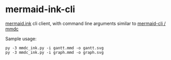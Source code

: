 # mermaid-ink-cli

[mermaid.ink](https://github.com/jihchi/mermaid.ink) cli client, with command line arguments similar to [mermaid-cli / mmdc](https://github.com/mermaid-js/mermaid-cli)

Sample usage:

    py -3 mmdc_ink.py -i gantt.mmd -o gantt.svg
    py -3 mmdc_ink.py -i graph.mmd -o graph.svg
